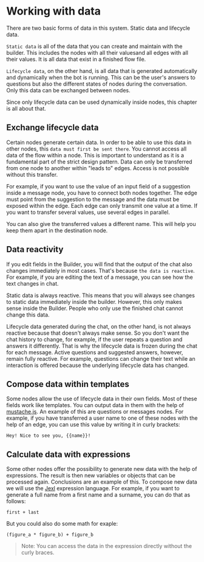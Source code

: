 # Working with data
There are two basic forms of data in this system. Static data and lifecycle data.

`Static data` is all of the data that you can create and maintain with the builder. This includes the nodes with all their values ​​and all edges with all their values. It is all data that exist in a finished flow file.

`Lifecycle data`, on the other hand, is all data that is generated automatically and dynamically when the bot is running. This can be the user's answers to questions but also the different states of nodes during the conversation. Only this data can be exchanged between nodes.

Since only lifecycle data can be used dynamically inside nodes, this chapter is all about that.

## Exchange lifecycle data
Certain nodes generate certain data. In order to be able to use this data in other nodes, this `data must first be sent there`. You cannot access all data of the flow within a node. This is important to understand as it is a fundamental part of the strict design pattern. Data can only be transferred from one node to another within "leads to" edges. Access is not possible without this transfer.

For example, if you want to use the value of an input field of a suggestion inside a message node, you have to connect both nodes together. The edge must point from the suggestion to the message and the data must be exposed within the edge. Each edge can only transmit one value at a time. If you want to transfer several values, use several edges in parallel.

You can also give the transferred values ​​a different name. This will help you keep them apart in the destination node.

## Data reactivity
If you edit fields in the Builder, you will find that the output of the chat also changes immediately in most cases. That's because `the data is reactive`. For example, if you are editing the text of a message, you can see how the text changes in chat.

Static data is always reactive. This means that you will always see changes to static data immediately inside the builder. However, this only makes sense inside the Builder. People who only use the finished chat cannot change this data.

Lifecycle data generated during the chat, on the other hand, is not always reactive because that doesn't always make sense. So you don't want the chat history to change, for example, if the user repeats a question and answers it differently. That is why the lifecycle data is frozen during the chat for each message. Active questions and suggested answers, however, remain fully reactive. For example, questions can change their text while an interaction is offered because the underlying lifecycle data has changed.

## Compose data within templates
Some nodes allow the use of lifecycle data in their own fields. Most of these fields work like templates. You can output data in them with the help of [mustache.js](https://github.com/janl/mustache.js). An example of this are questions or messages nodes. For example, if you have transferred a user name to one of these nodes with the help of an edge, you can use this value by writing it in curly brackets:

```
Hey! Nice to see you, {{name}}!
```

## Calculate data with expressions
Some other nodes offer the possibility to generate new data with the help of expressions. The result is then new variables or objects that can be processed again. Conclusions are an example of this. To compose new data we will use the [Jexl](https://github.com/TomFrost/Jexl) expression language. For example, if you want to generate a full name from a first name and a surname, you can do that as follows:
```
first + last
```

But you could also do some math for exaple:
```
(figure_a * figure_b) + figure_b
```

> Note: You can access the data in the expression directly without the curly braces.
